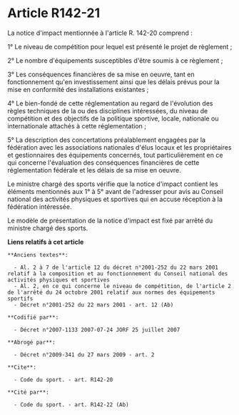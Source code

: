 # Article R142-21

La notice d'impact mentionnée à l'article R. 142-20 comprend : 

1° Le niveau de compétition pour lequel est présenté le projet de règlement ; 

2° Le nombre d'équipements susceptibles d'être soumis à ce règlement ; 

3° Les conséquences financières de sa mise en oeuvre, tant en fonctionnement qu'en investissement ainsi que les délais prévus
pour la mise en conformité des installations existantes ; 

4° Le bien-fondé de cette réglementation au regard de l'évolution des règles techniques de la ou des disciplines intéressées,
du niveau de compétition et des objectifs de la politique sportive, locale, nationale ou internationale attachés à cette
réglementation ; 

5° La description des concertations préalablement engagées par la fédération avec les associations nationales d'élus locaux
et les propriétaires et gestionnaires des équipements concernés, tout particulièrement en ce qui concerne l'évaluation des
conséquences financières de cette réglementation fédérale et les délais de sa mise en oeuvre. 

Le ministre chargé des sports vérifie que la notice d'impact contient les éléments mentionnés aux 1° à 5° avant de l'adresser
pour avis au Conseil national des activités physiques et sportives qui en accuse réception à la fédération intéressée. 

Le modèle de présentation de la notice d'impact est fixé par arrêté du ministre chargé des sports.

**Liens relatifs à cet article**

	**Anciens textes**:

	  - Al. 2 à 7 de l'article 12 du décret n°2001-252 du 22 mars 2001 relatif à la composition et au fonctionnement du Conseil national des activités physiques et sportives
	  - Al. 2, en ce qui concerne le niveau de compétition, de l'article 2 de l'arrêté du 24 octobre 2001 relatif aux normes des équipements sportifs
	  - Décret n°2001-252 du 22 mars 2001 - art. 12 (Ab)

	**Codifié par**:

	  - Décret n°2007-1133 2007-07-24 JORF 25 juillet 2007

	**Abrogé par**:

	  - Décret n°2009-341 du 27 mars 2009 - art. 2

	**Cite**:

	  - Code du sport. - art. R142-20

	**Cité par**:

	  - Code du sport. - art. R142-22 (Ab)
